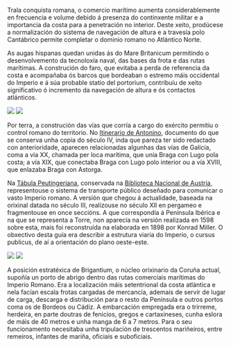 Trala conquista romana, o comercio marítimo aumenta considerablemente en frecuencia e volume debido á presenza do continxente militar e a importancia da costa para a penetración no interior. Deste xeito, prodúcese a normalización do sistema de navegación de altura e a travesía polo Cantábrico permite completar o dominio romano no Atlántico Norte.

As augas hispanas quedan unidas ás do Mare Britanicum permitindo o desenvolvemento da tecnoloxía naval, das bases da frota e das rutas marítimas. A construción do faro, que evitaba a perda de referencia da costa e acompañaba ós barcos que bordeaban o estremo máis occidental do Imperio e á súa probable statio del portorium, contribuíu de xeito significativo ó incremento da navegación de altura e ós contactos atlánticos.

<div class="photoset-grid" data-layout="2">
<a href="http://ciav.s3.amazonaws.com/img/imperio-romano-1677.jpg" class="fresco" data-fresco-group="article" data-fresco-caption="Mapa del Imperio Romano, 1677"><img src="http://ciav.s3.amazonaws.com/img/imperio-romano-1677.jpg"></a>
<a href="http://ciav.s3.amazonaws.com/img/reino-de-galaecia-1638.jpg" class="fresco" data-fresco-group="article" data-fresco-caption="Mapa de Gallaecia, 1638"><img src="http://ciav.s3.amazonaws.com/img/reino-de-galaecia-1638.jpg"></a>
</div> 

Por terra, a construción das vías que corría a cargo do exército permitiu o control romano do territorio. No [Itinerario de Antonino](http://gl.wikipedia.org/wiki/Itinerario_de_Antonino), documento do que se conserva unha copia do século IV, inda que pareza ter sido redactado con anterioridade, aparecen relacionadas algunhas das vías de Galicia, coma a vía XX, chamada per loca marítima, que unía Braga con Lugo pola costa; a vía XIX, que conectaba Braga con Lugo polo interior ou a vía XVIII, que enlazaba Braga con Astorga.

Na [Tábula Peutingeriana](http://gl.wikipedia.org/wiki/Táboa_de_Peutinger), conservada na [Biblioteca Nacional de Austria](http://www.onb.ac.at), representouse o sistema de transporte público deseñado para comunicar o vasto Imperio romano. A versión que chegou á actualidade, baseada na orixinal datada no século III, realizouse no século XII en pergameo e fragmentouse en once seccións. A que correspondía á Península Ibérica e na que se representa a Torre, non aparecía na versión realizada en 1598 sobre esta, mais foi reconstruída na elaborada en 1898 por Konrad Miller. O obxectivo desta guía era describir a estrutura viaria do Imperio, o cursus publicus, de aí a orientación do plano oeste-este.

<div class="photoset-grid" data-layout="2">
<a href="http://ciav.s3.amazonaws.com/img/tabula.jpg" class="fresco" data-fresco-group="article" data-fresco-caption="Tábula Peutingeriana"><img src="http://ciav.s3.amazonaws.com/img/tabula.jpg"></a>
<a href="http://ciav.s3.amazonaws.com/img/_DSC3206.jpg" class="fresco" data-fresco-group="article" data-fresco-caption="Trirreme"><img src="http://ciav.s3.amazonaws.com/img/_DSC3206.jpg"></a>
</div> 


A posición estratéxica de Brigantium, o núcleo orixinario da Coruña actual, supoñía un porto de abrigo dentro das rutas comerciais marítimas do Imperio Romano. Era a localización máis setentrional da costa atlántica e nela facían escala frotas cargadas de mercancía, ademais de servir de lugar de carga, descarga e distribución para o resto da Península e outros portos
coma os de Bordeos ou Cádiz. A embarcación empregada era o trirreme, herdeira, en parte doutras de fenicios, gregos e cartaxineses, cunha eslora de máis de 40 metros e unha manga de 6 a 7 metros. Para o seu funcionamento necesitaba unha tripulación de trescentos mariñeiros, entre remeiros, infantes de mariña, oficiais e suboficiais.